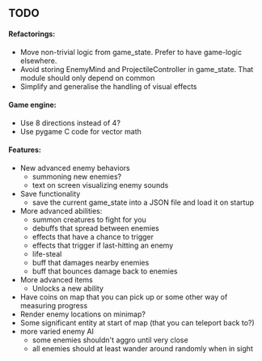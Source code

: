 ## TODO

#### Refactorings:
* Move non-trivial logic from game_state. Prefer to have game-logic elsewhere.
* Avoid storing EnemyMind and ProjectileController in game_state. That module should only depend on common
* Simplify and generalise the handling of visual effects

#### Game engine:
* Use 8 directions instead of 4?
* Use pygame C code for vector math

#### Features:
* New advanced enemy behaviors
    * summoning new enemies?
    * text on screen visualizing enemy sounds
* Save functionality
    * save the current game_state into a JSON file and load it on startup
* More advanced abilities:
    * summon creatures to fight for you
    * debuffs that spread between enemies
    * effects that have a chance to trigger
    * effects that trigger if last-hitting an enemy
    * life-steal
    * buff that damages nearby enemies
    * buff that bounces damage back to enemies
* More advanced items
    * Unlocks a new ability
* Have coins on map that you can pick up or some other way of measuring progress
* Render enemy locations on minimap?
* Some significant entity at start of map (that you can teleport back to?)
* more varied enemy AI
    * some enemies shouldn't aggro until very close
    * all enemies should at least wander around randomly when in sight